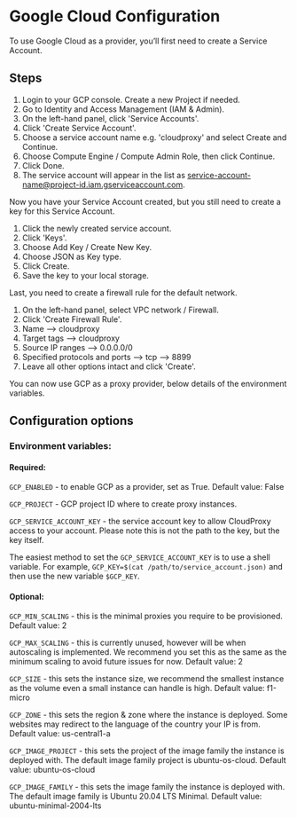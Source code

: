 # Google Cloud Configuration

To use Google Cloud as a provider, you’ll first need to create a Service Account.

## Steps

1. Login to your GCP console. Create a new Project if needed.
2. Go to Identity and Access Management (IAM & Admin).
3. On the left-hand panel, click 'Service Accounts'.
3. Click 'Create Service Account'.
4. Choose a service account name e.g. 'cloudproxy' and select Create and Continue.
5. Choose Compute Engine / Compute Admin Role, then click Continue.
6. Click Done.
7. The service account will appear in the list as service-account-name@project-id.iam.gserviceaccount.com.

Now you have your Service Account created, but you still need to create a key for this Service Account.

1. Click the newly created service account.
2. Click 'Keys'.
3. Choose Add Key / Create New Key.
4. Choose JSON as Key type.
5. Click Create.
6. Save the key to your local storage.

Last, you need to create a firewall rule for the default network.

1. On the left-hand panel, select VPC network / Firewall.
2. Click 'Create Firewall Rule'.
3. Name --> cloudproxy
4. Target tags --> cloudproxy
5. Source IP ranges --> 0.0.0.0/0
6. Specified protocols and ports --> tcp --> 8899
7. Leave all other options intact and click 'Create'.

You can now use GCP as a proxy provider, below details of the environment variables.

## Configuration options
### Environment variables: 
#### Required:
``GCP_ENABLED`` - to enable GCP as a provider, set as True. Default value: False

``GCP_PROJECT`` - GCP project ID where to create proxy instances. 

``GCP_SERVICE_ACCOUNT_KEY`` - the service account key to allow CloudProxy access to your account. Please note this is not the path to the key, but the key itself. 

The easiest method to set the ``GCP_SERVICE_ACCOUNT_KEY`` is to use a shell variable. For example, ``GCP_KEY=$(cat /path/to/service_account.json)`` and then use the new variable ``$GCP_KEY``.

#### Optional:
``GCP_MIN_SCALING`` - this is the minimal proxies you require to be provisioned. Default value: 2

``GCP_MAX_SCALING`` - this is currently unused, however will be when autoscaling is implemented. We recommend you set this as the same as the minimum scaling to avoid future issues for now. Default value: 2

``GCP_SIZE``  - this sets the instance size, we recommend the smallest instance as the volume even a small instance can handle is high. Default value: f1-micro

``GCP_ZONE`` - this sets the region & zone where the instance is deployed. Some websites may redirect to the language of the country your IP is from. Default value: us-central1-a

``GCP_IMAGE_PROJECT`` - this sets the project of the image family the instance is deployed with. The default image family project is ubuntu-os-cloud. Default value: ubuntu-os-cloud

``GCP_IMAGE_FAMILY`` - this sets the image family the instance is deployed with. The default image family is Ubuntu 20.04 LTS Minimal. Default value: ubuntu-minimal-2004-lts
